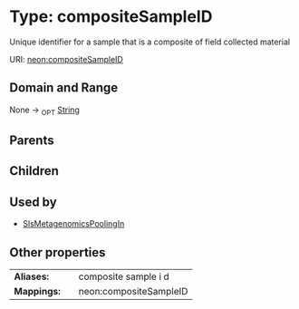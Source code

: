 
# Type: compositeSampleID


Unique identifier for a sample that is a composite of field collected material

URI: [neon:compositeSampleID](https://data.neonscience.org/compositeSampleID)


## Domain and Range

None ->  <sub>OPT</sub> [String](types/String.md)

## Parents


## Children


## Used by

 * [SlsMetagenomicsPoolingIn](SlsMetagenomicsPoolingIn.md)

## Other properties

|  |  |  |
| --- | --- | --- |
| **Aliases:** | | composite sample i d |
| **Mappings:** | | neon:compositeSampleID |

